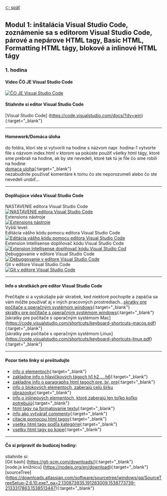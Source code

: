 [&#129188; späť](../../README.md)<br>

## Modul 1: inštalácia Visual Studio Code, zoznámenie sa s editorom Visual Studio Code, párové a nepárove HTML tagy, Basic HTML, Formatting HTML tágy, blokové a inlinové HTML tágy

### 1. hodina


#### Video ČO JE Visual Studio Code<br>

[![ČO JE Visual Studio Code](http://img.youtube.com/vi/Sdg0ef2PpBw/0.jpg)](http://www.youtube.com/watch?v=Sdg0ef2PpBw "ČO JE Visual Studio Code")
<br>

#### Stiahnite si editor Visual Studio Code<br>

[Visual Studio Code]
(https://code.visualstudio.com/docs/?dv=win){:target="_blank"}<br>

<hr>

#### Homework/Domáca úloha<br>

do foldra, ktorí ste si vytvorili na hodine s názvom napr. hodina-1 vytvorte file s názvom index.html v ktorom sa pokúste použiť všetky html tágy, ktoré sme prebrali na hodine, ak by ste nevedeli, ktoré tak tú je file čo sme robili na hodine<br>
[domaca uloha](homework/solution.html){:target="_blank"}<br>
nezabudnite používať komentáre k tomu čo ste neporozumeli alebo čo ste nevedeli urobiť...<br>

<hr>


#### Doplňujúce videa Visual Studio Code<br>

NASTAVENIE editora Visual Studio Code<br>
[![NASTAVENIE editora Visual Studio Code](http://img.youtube.com/vi/4wVF4w_53hs/0.jpg)](http://www.youtube.com/watch?v=4wVF4w_53hs "NASTAVENIE editora Visual Studio Code")<br>
Extensions nástroje<br>
[![Extensions nástroje](http://img.youtube.com/vi/Fed01v3yYNE/0.jpg)](http://www.youtube.com/watch?v=Fed01v3yYNE "Extensions nástroje")
<br>
Vyšší level:<br>
Editácia vášho kódu pomocu editora Visual Studio Code<br>
[![Editácia vášho kódu pomocu editora Visual Studio Code](http://img.youtube.com/vi/rsatrlBEFFA/0.jpg)](http://www.youtube.com/watch?v=rsatrlBEFFA "Editácia vášho kódu pomocu editora Visual Studio Code")
<br>
Extension Intellisense doplňovač kódu Visual Studio Code<br>
[![Extension Intellisense doplňovač kódu Visual Studio Cod](http://img.youtube.com/vi/lSPHucggmLo/0.jpg)](http://www.youtube.com/watch?v=lSPHucggmLo "Extension Intellisense doplňovač kódu Visual Studio Cod")<br>
Debuggovanie v editore Visual Studio Code<br>
[![Debuggovanie v editore Visual Studio Code](http://img.youtube.com/vi/2oFKNL7vYV8/0.jpg)](http://www.youtube.com/watch?v=2oFKNL7vYV8 "Debuggovanie v editore Visual Studio Code")
<br>
Git v editore Visual Studio Code<br>
[![Git v editore Visual Studio Code](http://img.youtube.com/vi/AKNYgP0yEOY/0.jpg)](http://www.youtube.com/watch?v=AKNYgP0yEOY "Git v editore Visual Studio Code")
<br>

<hr>

#### Info o skratkách pre editor Visual Studio Code<br>

Prečítajte si a vyskúšajte pár skratiek, ked niektoré pochopíte a zapáčia sa vám môžte používať aj v iných pracovných prostrediach...[skratky pre počítače s operačným systémom windows](keybindings.md){:target="_blank"}<br>
[skratky pre počítače s operačným systémom windows](https://code.visualstudio.com/shortcuts/keyboard-shortcuts-windows.pdf){:target="_blank"}<br>
[skratky pre počítače s operačným systémom Mac]
(https://code.visualstudio.com/shortcuts/keyboard-shortcuts-macos.pdf){:target="_blank"}<br>
[skratky pre počítače s operačným systémom Linux]
(https://code.visualstudio.com/shortcuts/keyboard-shortcuts-linux.pdf){:target="_blank"}<br>

<hr>

#### Pozor tieto linky si preštudujte<br>

- [info o elementoch](https://www.w3schools.com/html/html_elements.asp){:target="_blank"}<br>
- [zakladne info o hlavičkových tágoch h1,h2,...,h6](https://www.w3schools.com/html/html_headings.asp){:target="_blank"}<br>
- [zakladne info o paragraphs html tagoch pre, br, pre](https://www.w3schools.com/html/html_paragraphs.asp){:target="_blank"}<br>
- [info o blokových elementoch, zaberajú celú šírku obrazovky](https://www.w3schools.com/html/html_blocks.asp){:target="_blank"}<br>
- [info o inlineových elementoch, ktoré zaberajú len toľko koľko potrebujú](https://developer.mozilla.org/en-US/docs/Web/HTML/Block-level_elements){:target="_blank"}<br>
- [html tagy na formatovanie textu](https://www.w3schools.com/html/html_formatting.asp){:target="_blank"}<br>
- [info ako vytvárať commenty](https://www.w3schools.com/html/html_comments.asp){:target="_blank"}<br>
- [citacie pomocou html tagov](https://www.w3schools.com/html/html_paragraphs.asp){:target="_blank"}<br>
- [vsetky html tagy podľa kategórie](https://www.w3schools.com/tags/ref_byfunc.asp){:target="_blank"}<br>
- [vsetky html tagy po kope](http://overapi.com/html){:target="_blank"}<br>

<hr>

#### Čo si pripraviť do budúcej hodiny:<br>

stiahnite si:<br>
[Git bash]
(https://git-scm.com/downloads/){:target="_blank"}<br>
[node.js knižnicu]
(https://nodejs.org/en/download){:target="_blank"}<br>
[sourceTree]
(https://downloads.atlassian.com/software/sourcetree/windows/ga/SourceTreeSetup-2.6.10.exe?_ga=2.130873935.191283009.1538773739-2133317863.1538513447){:target="_blank"}<br>
